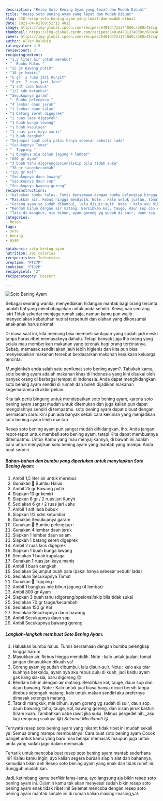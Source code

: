 ```yaml
---
description: "Resep Soto Bening Ayam yang lezat dan Mudah Dibuat"
title: "Resep Soto Bening Ayam yang lezat dan Mudah Dibuat"
slug: 438-resep-soto-bening-ayam-yang-lezat-dan-mudah-dibuat
date: 2021-04-02T09:52:15.401Z
image: https://img-global.cpcdn.com/recipes/5401d47313740d0c/680x482cq70/soto-bening-ayam-foto-resep-utama.jpg
thumbnail: https://img-global.cpcdn.com/recipes/5401d47313740d0c/680x482cq70/soto-bening-ayam-foto-resep-utama.jpg
cover: https://img-global.cpcdn.com/recipes/5401d47313740d0c/680x482cq70/soto-bening-ayam-foto-resep-utama.jpg
author: Allen Baldwin
ratingvalue: 4.5
reviewcount: 3
recipeingredient:
- "1,5 liter air untuk merebus"
- "  Bumbu Halus "
- "25 gr Bawang putih"
- "10 gr kemiri"
- "6 gr  2 ruas jari Kunyit"
- "6 gr  2 ruas jari Jahe"
- "1 sdt lada bubuk"
- "1/2 sdm ketumbar"
- "Secukupnya garam"
- "  Bumbu pelengkap "
- "4 lembar daun jeruk"
- "1 lembar daun salam"
- "1 batang sereh digeprek"
- "2 ruas laos digeprek"
- "1 buah bunga lawang"
- "1 buah kapulaga"
- "1 ruas jari kayu manis"
- "1 buah cengkeh"
- "Sejumput buah pala pakai hanya sebesar sebutir lada"
- "Secukupnya Tomat"
- "  Topping "
- "1 bungkus mie bihun jagung 4 lembar"
- "800 gr Ayam"
- "3 buah tahu digorengopsionalskip bila tidak suka"
- "70 gr taugekecambah"
- "150 gr Kol"
- "Secukupnya daun bawang"
- "Secukupnya daun sop"
- "Secukupnya bawang goreng"
recipeinstructions:
- "Haluskan bumbu halus. Tumis bersamaan dengan bumbu pelengkap hingga harum."
- "Masukkan air. Rebus hingga mendidih. Note : kalo untuk jualan, tomat jangan dimasukkan dikuah ya!"
- "Goreng ayam yg sudah dibumbui, lalu disuir-suir. Note : kalo aku biar kuahnya berkaldu, ayam nya aku rebus dulu di kuah, jadi kaldu ayam gak ilang sia-sia, baru digoreng 😉"
- "Rendam bihun dengan air matang. Bersihkan kol, tauge, daun sop dan daun bawang. Note : Kalo untuk jual biasa hanya dicuci bersih tanpa direbus setengah matang, kalo untuk makan sendiri aku prefernya dimasak setengah matang."
- "Tata di mangkuk, mie bihun, ayam goreng yg sudah di suir, daun sop, daun bawang, tahu, tauge, kol, bawang goreng, dan irisan jeruk kasturi. Siram kuah. Tambahkan cabe rawit jika suka. (Minus pergedel nih,,,aku lagi rempong soalnya 😂) *Selamat Menikmati* 😘"
categories:
- Resep
tags:
- soto
- bening
- ayam

katakunci: soto bening ayam 
nutrition: 291 calories
recipecuisine: Indonesian
preptime: "PT27M"
cooktime: "PT32M"
recipeyield: "2"
recipecategory: Dessert

---
```



![Soto Bening Ayam](https://img-global.cpcdn.com/recipes/5401d47313740d0c/680x482cq70/soto-bening-ayam-foto-resep-utama.jpg)

Sebagai seorang wanita, menyediakan hidangan mantab bagi orang tercinta adalah hal yang membahagiakan untuk anda sendiri. Kewajiban seorang istri Tidak sekedar menjaga rumah saja, namun kamu pun wajib menyediakan kebutuhan nutrisi terpenuhi dan olahan yang dikonsumsi anak-anak harus nikmat.

Di masa  saat ini, kita memang bisa membeli santapan yang sudah jadi meski tanpa harus ribet memasaknya dahulu. Tetapi banyak juga lho orang yang selalu mau memberikan makanan yang terenak bagi orang tercintanya. Sebab, memasak sendiri akan jauh lebih higienis dan kita pun bisa menyesuaikan makanan tersebut berdasarkan makanan kesukaan keluarga tercinta. 



Mungkinkah anda salah satu penikmat soto bening ayam?. Tahukah kamu, soto bening ayam adalah makanan khas di Indonesia yang kini disukai oleh banyak orang di berbagai tempat di Indonesia. Anda dapat menghidangkan soto bening ayam sendiri di rumah dan boleh dijadikan makanan kegemaranmu di akhir pekan.

Kita tak perlu bingung untuk mendapatkan soto bening ayam, karena soto bening ayam sangat mudah untuk ditemukan dan juga kalian pun dapat mengolahnya sendiri di tempatmu. soto bening ayam dapat dibuat dengan bermacam cara. Kini pun ada banyak sekali cara kekinian yang menjadikan soto bening ayam lebih mantap.

Resep soto bening ayam pun sangat mudah dihidangkan, lho. Anda jangan repot-repot untuk membeli soto bening ayam, tetapi Kita dapat membuatnya ditempatmu. Untuk Kamu yang mau menyajikannya, di bawah ini adalah cara untuk menyajikan soto bening ayam yang mantab yang mampu Anda buat sendiri.

<!--inarticleads1-->

##### Bahan-bahan dan bumbu yang diperlukan untuk menyiapkan Soto Bening Ayam:

1. Ambil 1,5 liter air untuk merebus
1. Gunakan  🍗 Bumbu Halus :
1. Ambil 25 gr Bawang putih
1. Siapkan 10 gr kemiri
1. Siapkan 6 gr / 2 ruas jari Kunyit
1. Sediakan 6 gr / 2 ruas jari Jahe
1. Ambil 1 sdt lada bubuk
1. Siapkan 1/2 sdm ketumbar
1. Gunakan Secukupnya garam
1. Gunakan  🍗 Bumbu pelengkap :
1. Gunakan 4 lembar daun jeruk
1. Siapkan 1 lembar daun salam
1. Siapkan 1 batang sereh digeprek
1. Ambil 2 ruas laos digeprek
1. Siapkan 1 buah bunga lawang
1. Sediakan 1 buah kapulaga
1. Gunakan 1 ruas jari kayu manis
1. Ambil 1 buah cengkeh
1. Sediakan Sejumput buah pala (pakai hanya sebesar sebutir lada)
1. Sediakan Secukupnya Tomat
1. Gunakan  🍗 Topping :
1. Ambil 1 bungkus mie bihun jagung (4 lembar)
1. Ambil 800 gr Ayam
1. Siapkan 3 buah tahu (digoreng/opsional/skip bila tidak suka)
1. Sediakan 70 gr tauge/kecambah
1. Sediakan 150 gr Kol
1. Sediakan Secukupnya daun bawang
1. Ambil Secukupnya daun sop
1. Ambil Secukupnya bawang goreng




<!--inarticleads2-->

##### Langkah-langkah membuat Soto Bening Ayam:

1. Haluskan bumbu halus. Tumis bersamaan dengan bumbu pelengkap hingga harum.
1. Masukkan air. Rebus hingga mendidih. Note : kalo untuk jualan, tomat jangan dimasukkan dikuah ya!
1. Goreng ayam yg sudah dibumbui, lalu disuir-suir. Note : kalo aku biar kuahnya berkaldu, ayam nya aku rebus dulu di kuah, jadi kaldu ayam gak ilang sia-sia, baru digoreng 😉
1. Rendam bihun dengan air matang. Bersihkan kol, tauge, daun sop dan daun bawang. Note : Kalo untuk jual biasa hanya dicuci bersih tanpa direbus setengah matang, kalo untuk makan sendiri aku prefernya dimasak setengah matang.
1. Tata di mangkuk, mie bihun, ayam goreng yg sudah di suir, daun sop, daun bawang, tahu, tauge, kol, bawang goreng, dan irisan jeruk kasturi. Siram kuah. Tambahkan cabe rawit jika suka. (Minus pergedel nih,,,aku lagi rempong soalnya 😂) *Selamat Menikmati* 😘




Ternyata resep soto bening ayam yang nikamt tidak ribet ini mudah sekali ya! Semua orang mampu membuatnya. Cara buat soto bening ayam Cocok banget untuk kamu yang baru mau belajar memasak maupun juga untuk anda yang sudah jago dalam memasak.

Tertarik untuk mencoba buat resep soto bening ayam mantab sederhana ini? Kalau kamu ingin, ayo kalian segera buruan siapin alat dan bahannya, kemudian bikin deh Resep soto bening ayam yang enak dan tidak rumit ini. Sungguh mudah kan. 

Jadi, ketimbang kamu berfikir lama-lama, ayo langsung aja bikin resep soto bening ayam ini. Dijamin kamu tak akan menyesal sudah bikin resep soto bening ayam enak tidak ribet ini! Selamat mencoba dengan resep soto bening ayam mantab simple ini di rumah kalian masing-masing,ya!.

